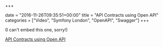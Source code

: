 +++

date = "2016-11-26T09:35:51+00:00"
title = "API Contracts using Open API"
categories = ["Video", "Symfony London", "OpenAPI", "Swagger"]
+++

(I can't embed this one, sorry!)

[API Contracts using Open API](https://skillsmatter.com/skillscasts/9165-api-contracts-using-open-api)
